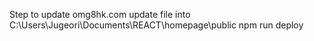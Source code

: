 Step to update omg8hk.com
update file into C:\Users\Jugeori\Documents\REACT\homepage\public
npm run deploy
